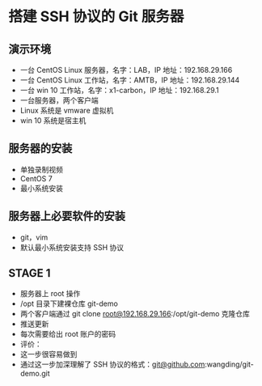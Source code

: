 # 搭建 SSH 协议的 Git 服务器

## 演示环境

- 一台 CentOS Linux 服务器，名字：LAB，IP 地址：192.168.29.166
- 一台 CentOS Linux 工作站，名字：AMTB，IP 地址：192.168.29.144
- 一台 win 10 工作站，名字：x1-carbon，IP 地址：192.168.29.1
- 一台服务器，两个客户端
- Linux 系统是 vmware 虚拟机
- win 10 系统是宿主机

## 服务器的安装

- 单独录制视频
- CentOS 7
- 最小系统安装

## 服务器上必要软件的安装

- git，vim
- 默认最小系统安装支持 SSH 协议

## STAGE 1

- 服务器上 root 操作
- /opt 目录下建裸仓库 git-demo
- 两个客户端通过 git clone root@192.168.29.166:/opt/git-demo 克隆仓库
- 推送更新
- 每次需要给出 root 账户的密码
- 评价：
- 这一步很容易做到
- 通过这一步加深理解了 SSH 协议的格式：git@github.com:wangding/git-demo.git
